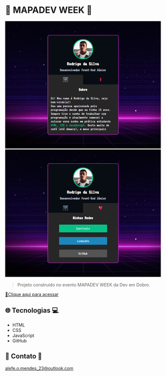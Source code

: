# 📜 MAPADEV WEEK 📜

![preview](./.github/preview.png)
![preview](./.github/preview-2.png)

>Projeto construído no evento MAPADEV WEEK da Dev em Dobro.

[🔗Clique aqui para acessar](https://alefemendes.github.io/mini-potifolio-mapadev-week-2/)

## 🌐 Tecnologias 💻

- HTML  
- CSS
- JavaScript
- GitHub

## 📲 Contato 📲

alefe.o.mendes_23@outlook.com